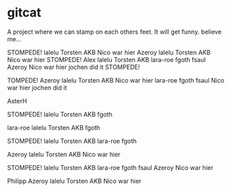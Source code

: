 # gitcat
A project where we can stamp on each others feet.
It will get funny. believe me...


STOMPEDE! lalelu
Torsten AKB
Nico war hier
Azeroy lalelu Torsten AKB Nico war hier
STOMPEDE! Alex  lalelu Torsten AKB lara-roe fgoth fsaul Azeroy Nico war hier jochen did it
STOMPEDE!


TOMPEDE! Azeroy lalelu Torsten AKB Nico war hier lara-roe fgoth 
fsaul Nico war hier jochen did it























AsterH



STOMPEDE! lalelu Torsten AKB fgoth


lara-roe lalelu Torsten AKB fgoth

STOMPEDE! lalelu Torsten AKB lara-roe fgoth




Azeroy lalelu Torsten AKB Nico war hier

STOMPEDE! lalelu Torsten AKB lara-roe fgoth fsaul Azeroy Nico war hier





Philipp Azeroy lalelu Torsten AKB Nico war hier

